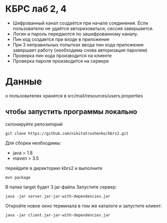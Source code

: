 # КБРС лаб 2, 4
- Шифрованный канал создаётся при начале соединения. Если пользователю не удаётся авторизоваться, сессия завершается.
- Логин и пароль передаются по зашифрованному каналу.
- Пин код создается при входе в приложение
- При 3 неправильных попытках ввода пин кода приложение завершает работу (необходима снова авторизация паролем)
- Проверка пин кода производится на клиенте
- Проверка пароля производится на сервере

# Данные
о пользователях хранятся в src/mail/resources/users.properties


## чтобы запустить программы локально
склонируйте репозиторий

`git clone https://github.com/nikitatroshenko/kbrs2.git`

Для сборки необходимы:
- java > 1.8
- maven > 3.5

перейдите в директорию kbrs2 и выполните

`mvn package`

В папке target будет 3 jar-файла
Запустите сервер:

`java -jar server.jar-jar-with-dependencies.jar`

Откройте новое окно терминала в том же каталоге и запустите клиент:

`java -jar client.jar-jar-with-dependencies.jar`
